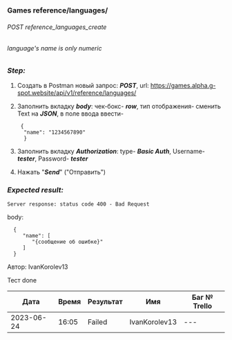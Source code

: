### Games reference/languages/ 
###### POST reference_languages_create
###### language's name is only numeric

### *Step:*
1. Создать в Postman новый запрос: ***POST***, url: https://games.alpha.g-spot.website/api/v1/reference/languages/
2. Заполнить вкладку ***body***: чек-бокс- ***row***, тип отображения- сменить Text на ***JSON***, в поле ввода ввести-

        {
         "name": "1234567890"
         }

3. Заполнить вкладку ***Authorization***: type- ***Basic Auth***, Username- ***tester***, Password- ***tester***
4. Нажать "***Send***" ("Отправить")

### *Expected result:*
    Server response: status code 400 - Bad Request

body:

      {
         "name": [
            "{сообщение об ошибке}"
         ]
      }


Автор: IvanKorolev13

Тест done

| Дата       | Время | Результат | Имя | Баг № Trello |
|------------|-------|-----------| --- | --- |
| 2023-06-24 | 16:05 | Failed    | IvanKorolev13 | --- | 
